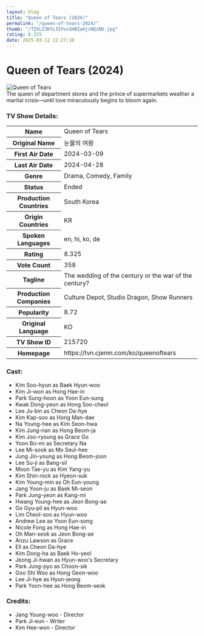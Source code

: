 ```yaml
---
layout: blog
title: "Queen of Tears (2024)"
permalink: "/queen-of-tears-2024/"
thumb: "/7ZXLZ3KYL3IVvsSHBZaHjcNQzNU.jpg"
rating: 8.325
date: 2025-03-12 12:27:18
---
```

<h1 class="title">Queen of Tears (2024)</h1><div class="poster"><img src="{{ site.imglink }}/7ZXLZ3KYL3IVvsSHBZaHjcNQzNU.jpg" class="img-fluid my-3" alt="Queen of Tears"/></div><div class="plot">The queen of department stores and the prince of supermarkets weather a marital crisis—until love miraculously begins to bloom again.</div><h3>TV Show Details:</h3><table class="table table-bordered details"><tr><th>Name</th><td>Queen of Tears</td></tr><tr><th>Original Name</th><td>눈물의 여왕</td></tr><tr><th>First Air Date</th><td>2024-03-09</td></tr><tr><th>Last Air Date</th><td>2024-04-28</td></tr><tr><th>Genre</th><td>Drama, Comedy, Family</td></tr><tr><th>Status</th><td>Ended</td></tr><tr><th>Production Countries</th><td>South Korea</td></tr><tr><th>Origin Countries</th><td>KR</td></tr><tr><th>Spoken Languages</th><td>en, hi, ko, de</td></tr><tr><th>Rating</th><td>8.325</td></tr><tr><th>Vote Count</th><td>358</td></tr><tr><th>Tagline</th><td>The wedding of the century or the war of the century?</td></tr><tr><th>Production Companies</th><td>Culture Depot, Studio Dragon, Show Runners</td></tr><tr><th>Popularity</th><td>8.72</td></tr><tr><th>Original Language</th><td>KO</td></tr><tr><th>TV Show ID</th><td>215720</td></tr><tr><th>Homepage</th><td>https://tvn.cjenm.com/ko/queenoftears</td></tr></table><h3>Cast:</h3><ul class="list-group cast"><li>Kim Soo-hyun as Baek Hyun-woo</li><li>Kim Ji-won as Hong Hae-in</li><li>Park Sung-hoon as Yoon Eun-sung</li><li>Kwak Dong-yeon as Hong Soo-cheol</li><li>Lee Ju-bin as Cheon Da-hye</li><li>Kim Kap-soo as Hong Man-dae</li><li>Na Young-hee as Kim Seon-hwa</li><li>Kim Jung-nan as Hong Beom-ja</li><li>Kim Joo-ryoung as Grace Go</li><li>Yoon Bo-mi as Secretary Na</li><li>Lee Mi-sook as Mo Seul-hee</li><li>Jung Jin-young as Hong Beom-joon</li><li>Lee Su-ji as Bang-sil</li><li>Moon Tae-yu as Kim Yang-yu</li><li>Kim Shin-rock as Hyeon-suk</li><li>Kim Young-min as Oh Eun-young</li><li>Jang Yoon-ju as Baek Mi-seon</li><li>Park Jung-yeon as Kang-mi</li><li>Hwang Young-hee as Jeon Bong-ae</li><li>Go Gyu-pil as Hyun-woo</li><li>Lim Cheol-soo as Hyun-woo</li><li>Andrew Lee as Yoon Eun-song</li><li>Nicole Fong as Hong Hae-in</li><li>Oh Man-seok as Jeon Bong-ae</li><li>Anzu Lawson as Grace</li><li>Ell as Cheon Da-hye</li><li>Kim Dong-ha as Baek Ho-yeol</li><li>Jeong Ji-hwan as Hyun-woo's Secretary</li><li>Park Jung-pyo as Choon-sik</li><li>Goo Shi Woo as Hong Geon-woo</li><li>Lee Ji-hye as Hyun-jeong</li><li>Park Yoon-hee as Hong Beom-seok</li></ul><h3>Credits:</h3><ul class="list-group crew"><li>Jang Young-woo - Director</li><li>Park Ji-eun - Writer</li><li>Kim Hee-won - Director</li></ul>
